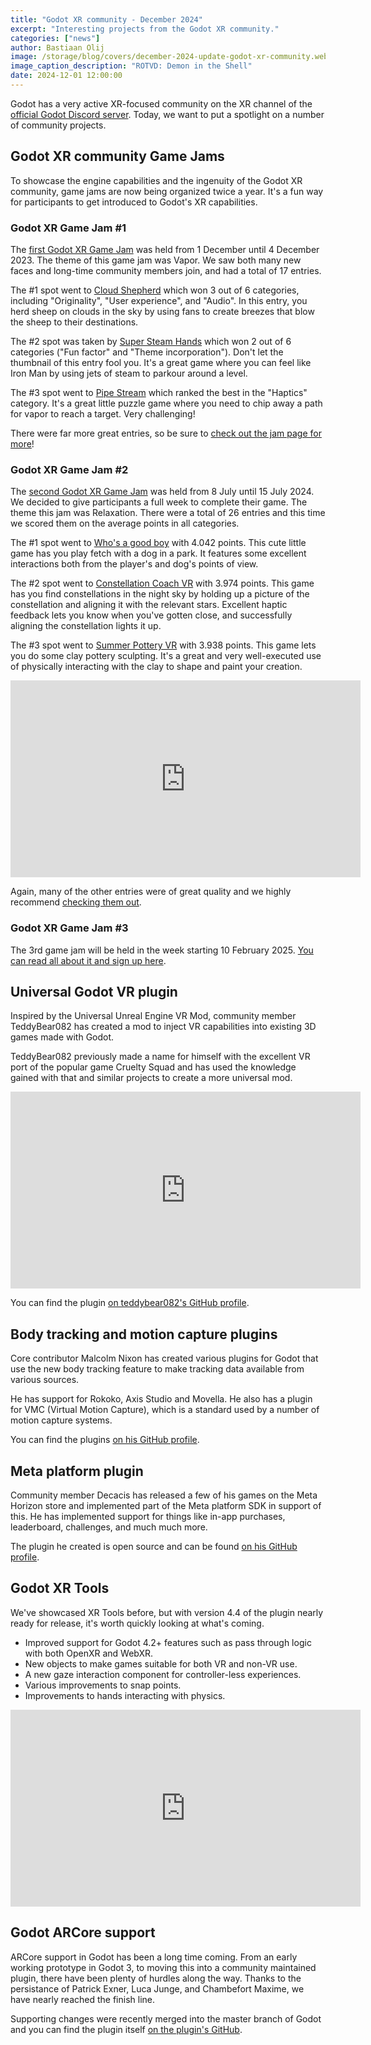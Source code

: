 ```yaml
---
title: "Godot XR community - December 2024"
excerpt: "Interesting projects from the Godot XR community."
categories: ["news"]
author: Bastiaan Olij
image: /storage/blog/covers/december-2024-update-godot-xr-community.webp
image_caption_description: "ROTVD: Demon in the Shell"
date: 2024-12-01 12:00:00
---
```


Godot has a very active XR-focused community on the XR channel of the [official Godot Discord server](/community/).
Today, we want to put a spotlight on a number of community projects.

## Godot XR community Game Jams

To showcase the engine capabilities and the ingenuity of the Godot XR community, game jams are now being organized twice a year.
It's a fun way for participants to get introduced to Godot's XR capabilities.

### Godot XR Game Jam #1

The [first Godot XR Game Jam](https://itch.io/jam/godot-xr-game-jam) was held from 1 December until 4 December 2023.
The theme of this game jam was Vapor.
We saw both many new faces and long-time community members join, and had a total of 17 entries.

The #1 spot went to [Cloud Shepherd](https://itch.io/jam/godot-xr-game-jam/rate/2402526) which won 3 out of 6 categories, including "Originality", "User experience", and "Audio".
In this entry, you herd sheep on clouds in the sky by using fans to create breezes that blow the sheep to their destinations.

The #2 spot was taken by [Super Steam Hands](https://itch.io/jam/godot-xr-game-jam/rate/2402404) which won 2 out of 6 categories ("Fun factor" and "Theme incorporation").
Don't let the thumbnail of this entry fool you. It's a great game where you can feel like Iron Man by using jets of steam to parkour around a level.

The #3 spot went to [Pipe Stream](https://itch.io/jam/godot-xr-game-jam/rate/2400974) which ranked the best in the "Haptics" category.
It's a great little puzzle game where you need to chip away a path for vapor to reach a target. Very challenging!

There were far more great entries, so be sure to [check out the jam page for more](https://itch.io/jam/godot-xr-game-jam/entries)!

### Godot XR Game Jam #2

The [second Godot XR Game Jam](https://itch.io/jam/godot-xr-game-jam-july-2024) was held from 8 July until 15 July 2024.
We decided to give participants a full week to complete their game.
The theme this jam was Relaxation. There were a total of 26 entries and this time we scored them on the average points in all categories.

The #1 spot went to [Who's a good boy](https://itch.io/jam/godot-xr-game-jam-july-2024/rate/2821459) with 4.042 points.
This cute little game has you play fetch with a dog in a park.
It features some excellent interactions both from the player's and dog's points of view.

The #2 spot went to [Constellation Coach VR](https://itch.io/jam/godot-xr-game-jam-july-2024/rate/2830514) with 3.974 points.
This game has you find constellations in the night sky by holding up a picture of the constellation and aligning it with the relevant stars.
Excellent haptic feedback lets you know when you've gotten close, and successfully aligning the constellation lights it up.

The #3 spot went to [Summer Pottery VR](https://itch.io/jam/godot-xr-game-jam-july-2024/rate/2830121) with 3.938 points.
This game lets you do some clay pottery sculpting.
It's a great and very well-executed use of physically interacting with the clay to shape and paint your creation.

<iframe width="560" height="315" src="https://www.youtube.com/embed/0IxvWaj8iUo?si=em-D99NacStXyIYA" title="5 VR Games Made in Godot To Inspire You" frameborder="0" allow="accelerometer; autoplay; clipboard-write; encrypted-media; gyroscope; picture-in-picture; web-share" referrerpolicy="strict-origin-when-cross-origin" allowfullscreen></iframe>

Again, many of the other entries were of great quality and we highly recommend [checking them out](https://itch.io/jam/godot-xr-game-jam-july-2024/entries).

### Godot XR Game Jam #3

The 3rd game jam will be held in the week starting 10 February 2025. [You can read all about it and sign up here](https://itch.io/jam/godot-xr-game-jam-feb-2025).

## Universal Godot VR plugin

Inspired by the Universal Unreal Engine VR Mod, community member TeddyBear082 has created a mod to inject VR capabilities into existing 3D games made with Godot.

TeddyBear082 previously made a name for himself with the excellent VR port of the popular game Cruelty Squad and has used the knowledge gained with that and similar projects to create a more universal mod.

<iframe width="560" height="315" src="https://www.youtube.com/embed/Hb9BDcCZHCY?si=Zr2Jw3MV7cY00yEE" title="UGVR Demo" frameborder="0" allow="accelerometer; autoplay; clipboard-write; encrypted-media; gyroscope; picture-in-picture; web-share" referrerpolicy="strict-origin-when-cross-origin" allowfullscreen></iframe>

You can find the plugin [on teddybear082's GitHub profile](https://github.com/teddybear082/UGVR).

## Body tracking and motion capture plugins

Core contributor Malcolm Nixon has created various plugins for Godot that use the new body tracking feature to make tracking data available from various sources.

He has support for Rokoko, Axis Studio and Movella.
He also has a plugin for VMC (Virtual Motion Capture), which is a standard used by a number of motion capture systems.

You can find the plugins [on his GitHub profile](https://github.com/Malcolmnixon?tab=repositories).

## Meta platform plugin

Community member Decacis has released a few of his games on the Meta Horizon store and implemented part of the Meta platform SDK in support of this.
He has implemented support for things like in-app purchases, leaderboard, challenges, and much much more.

The plugin he created is open source and can be found [on his GitHub profile](https://github.com/decacis/godot_oculus_platform).

## Godot XR Tools

We've showcased XR Tools before, but with version 4.4 of the plugin nearly ready for release, it's worth quickly looking at what's coming.

* Improved support for Godot 4.2+ features such as pass through logic with both OpenXR and WebXR.
* New objects to make games suitable for both VR and non-VR use.
* A new gaze interaction component for controller-less experiences.
* Various improvements to snap points.
* Improvements to hands interacting with physics.

<iframe width="560" height="315" src="https://www.youtube.com/embed/YWdcc6r9w3E?si=BimitXSjjVQxcLrO" title="Godot XR tools demo for GodotCon 2024" frameborder="0" allow="accelerometer; autoplay; clipboard-write; encrypted-media; gyroscope; picture-in-picture; web-share" referrerpolicy="strict-origin-when-cross-origin" allowfullscreen></iframe>

## Godot ARCore support

ARCore support in Godot has been a long time coming.
From an early working prototype in Godot 3, to moving this into a community maintained plugin, there have been plenty of hurdles along the way. Thanks to the persistance of Patrick Exner, Luca Junge, and Chambefort Maxime, we have nearly reached the finish line.

Supporting changes were recently merged into the master branch of Godot and you can find the plugin itself [on the plugin's GitHub](https://github.com/GodotVR/godot_arcore).

